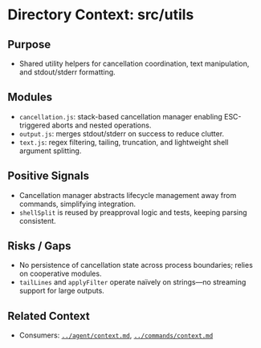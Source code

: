 # Directory Context: src/utils

## Purpose

- Shared utility helpers for cancellation coordination, text manipulation, and stdout/stderr formatting.

## Modules

- `cancellation.js`: stack-based cancellation manager enabling ESC-triggered aborts and nested operations.
- `output.js`: merges stdout/stderr on success to reduce clutter.
- `text.js`: regex filtering, tailing, truncation, and lightweight shell argument splitting.

## Positive Signals

- Cancellation manager abstracts lifecycle management away from commands, simplifying integration.
- `shellSplit` is reused by preapproval logic and tests, keeping parsing consistent.

## Risks / Gaps

- No persistence of cancellation state across process boundaries; relies on cooperative modules.
- `tailLines` and `applyFilter` operate naïvely on strings—no streaming support for large outputs.

## Related Context

- Consumers: [`../agent/context.md`](../agent/context.md), [`../commands/context.md`](../commands/context.md)
